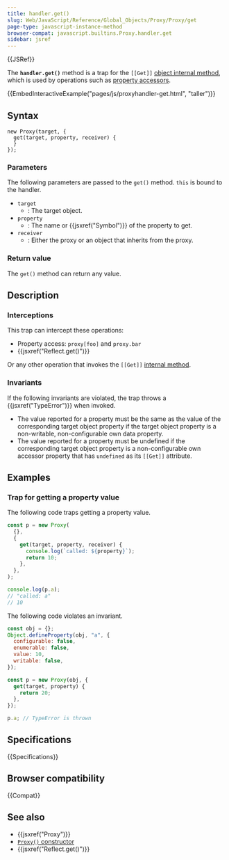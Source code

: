 ```yaml
---
title: handler.get()
slug: Web/JavaScript/Reference/Global_Objects/Proxy/Proxy/get
page-type: javascript-instance-method
browser-compat: javascript.builtins.Proxy.handler.get
sidebar: jsref
---
```


{{JSRef}}

The **`handler.get()`** method is a trap for the `[[Get]]` [object internal method](/en-US/docs/Web/JavaScript/Reference/Global_Objects/Proxy#object_internal_methods), which is used by operations such as [property accessors](/en-US/docs/Web/JavaScript/Reference/Operators/Property_accessors).

{{EmbedInteractiveExample("pages/js/proxyhandler-get.html", "taller")}}

## Syntax

```js-nolint
new Proxy(target, {
  get(target, property, receiver) {
  }
});
```

### Parameters

The following parameters are passed to the `get()` method. `this`
is bound to the handler.

- `target`
  - : The target object.
- `property`
  - : The name or {{jsxref("Symbol")}} of the property to get.
- `receiver`
  - : Either the proxy or an object that inherits from the proxy.

### Return value

The `get()` method can return any value.

## Description

### Interceptions

This trap can intercept these operations:

- Property access: `proxy[foo]` and `proxy.bar`
- {{jsxref("Reflect.get()")}}

Or any other operation that invokes the `[[Get]]` [internal method](/en-US/docs/Web/JavaScript/Reference/Global_Objects/Proxy#object_internal_methods).

### Invariants

If the following invariants are violated, the trap throws a {{jsxref("TypeError")}} when invoked.

- The value reported for a property must be the same as the value of the corresponding
  target object property if the target object property is a non-writable,
  non-configurable own data property.
- The value reported for a property must be undefined if the corresponding target
  object property is a non-configurable own accessor property that has
  `undefined` as its `[[Get]]` attribute.

## Examples

### Trap for getting a property value

The following code traps getting a property value.

```js
const p = new Proxy(
  {},
  {
    get(target, property, receiver) {
      console.log(`called: ${property}`);
      return 10;
    },
  },
);

console.log(p.a);
// "called: a"
// 10
```

The following code violates an invariant.

```js
const obj = {};
Object.defineProperty(obj, "a", {
  configurable: false,
  enumerable: false,
  value: 10,
  writable: false,
});

const p = new Proxy(obj, {
  get(target, property) {
    return 20;
  },
});

p.a; // TypeError is thrown
```

## Specifications

{{Specifications}}

## Browser compatibility

{{Compat}}

## See also

- {{jsxref("Proxy")}}
- [`Proxy()` constructor](/en-US/docs/Web/JavaScript/Reference/Global_Objects/Proxy/Proxy)
- {{jsxref("Reflect.get()")}}
